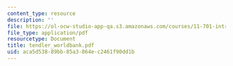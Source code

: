 ```yaml
---
content_type: resource
description: ''
file: https://ol-ocw-studio-app-qa.s3.amazonaws.com/courses/11-701-introduction-to-planning-institutional-processes-in-developing-countries-fall-2003/aca5d53889bb85a3864ec2461f90dd1b_tendler_worldbank.pdf
file_type: application/pdf
resourcetype: Document
title: tendler_worldbank.pdf
uid: aca5d538-89bb-85a3-864e-c2461f90dd1b
---
```

